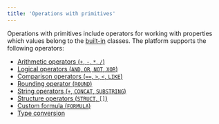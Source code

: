 ```yaml
---
title: 'Operations with primitives'
---
```


Оperations with primitives include operators for working with properties which values belong to the [built-in](Built-in_classes.md) classes. The platform supports the following operators:

-   [Arithmetic operators (`+`, `-`, `*`, `/`)](Arithmetic_operators_+_-_etc.md)
-   [Logical operators (`AND`, `OR`, `NOT`, `XOR`)](Logical_operators_AND_OR_NOT_XOR.md)
-   [Comparison operators (`==`, `>`, `<`, `LIKE`)](Comparison_operators_=_etc.md)
-   [Rounding operator (`ROUND`)](Rounding_operator_ROUND.md)
-   [String operators (`+`, `CONCAT`, `SUBSTRING`)](String_operators_+_CONCAT_SUBSTRING.md)
-   [Structure operators (`STRUCT`, `[]`)](Structure_operators_STRUCT.md)
-   [Custom formula (`FORMULA`)](Custom_formula_FORMULA.md)
-   [Type conversion](Type_conversion.md)

  
